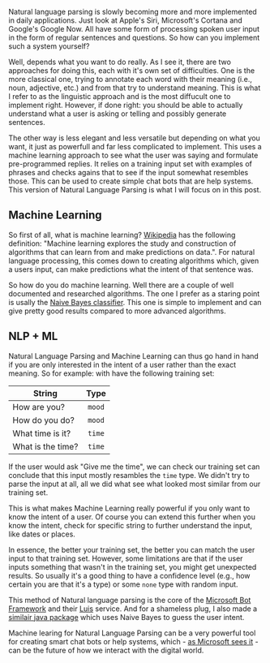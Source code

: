 [//]: # (TITLE: Natural Language Parsing)
[//]: # (DATE: 2016-08-01T09:00:00+01:00)
[//]: # (TAGS: natural language, machine learing)

Natural language parsing is slowly becoming more and more implemented in daily applications. Just look at Apple's Siri, Microsoft's Cortana and Google's Google Now. All have some form of processing spoken user input in the form of regular sentences and questions. So how can you implement such a system yourself?

Well, depends what you want to do really. As I see it, there are two approaches for doing this, each with it's own set of difficulties. One is the more classical one, trying to annotate each word with their meaning (i.e., noun, adjective, etc.) and from that try to understand meaning. This is what I refer to as the linguistic approach and is the most diffucult one to implement right. However, if done right: you should be able to actually understand what a user is asking or telling and possibly generate sentences.

The other way is less elegant and less versatile but depending on what you want, it just as powerfull and far less complicated to implement. This uses a machine learning approach to see what the user was saying and formulate pre-programmed replies. It relies on a training input set with examples of phrases and checks agains that to see if the input somewhat resembles those. This can be used to create simple chat bots that are help systems. This version of Natural Language Parsing is what I will focus on in this post.

## Machine Learning
So first of all, what is machine learning? [Wikipedia][wiki-def] has the following definition: "Machine learning explores the study and construction of algorithms that can learn from and make predictions on data.". For natural language processing, this comes down to creating algorithms which, given a users input, can make predictions what the intent of that sentence was.

So how do you do machine learning. Well there are a couple of well documented and researched algorithms. The one I prefer as a staring point is usally the [Naive Bayes classifier][naive bayes classifier]. This one is simple to implement and can give pretty good results compared to more advanced algorithms.

## NLP + ML
Natural Language Parsing and Machine Learning can thus go hand in hand if you are only interested in the intent of a user rather than the exact meaning. So for example: with have the following training set:

| String | Type |
|---|:---:|
| How are you? | `mood` |
| How do you do? | `mood` |
| What time is it? | `time` |
| What is the time? | `time` |

If the user would ask "Give me the time", we can check our training set can conclude that this input mostly resambles the `time` type. We didn't try to parse the input at all, all we did what see what looked most similar from our training set.

This is what makes Machine Learning really powerful if you only want to know the intent of a user. Of course you can extend this further when you know the intent, check for specific string to further understand the input, like dates or places.

In essence, the better your training set, the better you can match the user input to that training set. However, some limitations are that if the user inputs something that wasn't in the training set, you might get unexpected results. So usually it's a good thing to have a confidence level (e.g., how certain you are that it's a type) or some `none` type with random input.

This method of Natural language parsing is the core of the [Microsoft Bot Framework][ms-bot-framework] and their [Luis][ms-luis] service. And for a shameless plug, I also made a [similair java package][yannickl88-natural-language] which uses Naive Bayes to guess the user intent. 

Machine learing for Natural Language Parsing can be a very powerful tool for creating smart chat bots or help systems, which - [as Microsoft sees it][ms-vision] - can be the future of how we interact with the digital world.

[wiki-def]: https://en.wikipedia.org/wiki/Machine_learning
[ms-bot-framework]: https://dev.botframework.com/
[ms-luis]: https://www.luis.ai/
[ms-vision]: http://www.theverge.com/2016/3/30/11331388/microsoft-chatbots-ai-build
[yannickl88-natural-language]: https://github.com/yannickl88/natural-language
[naive bayes classifier]: https://en.wikipedia.org/wiki/Naive_Bayes_classifier
